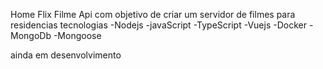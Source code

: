 Home Flix Filme 
Api com objetivo de criar um servidor de filmes para residencias 
tecnologias 
  -Nodejs
  -javaScript
  -TypeScript 
  -Vuejs
  -Docker
  -MongoDb
  -Mongoose
  
 ainda em desenvolvimento
